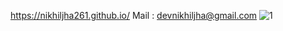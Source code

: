 https://nikhiljha261.github.io/
Mail : devnikhiljha@gmail.com
![1](https://user-images.githubusercontent.com/63747907/111261344-58c4ec80-8648-11eb-988f-f7d09fffc6f9.PNG)
